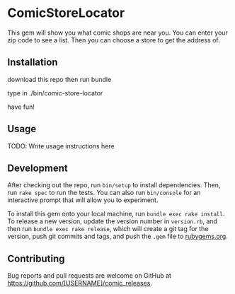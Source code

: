 # ComicStoreLocator

  This gem will show you what comic shops are near you. You can enter your zip code to see a list. Then you can choose a store to get the address of.

## Installation

download this repo then run bundle

type in ./bin/comic-store-locator

have fun!

## Usage

TODO: Write usage instructions here

## Development

After checking out the repo, run `bin/setup` to install dependencies. Then, run `rake spec` to run the tests. You can also run `bin/console` for an interactive prompt that will allow you to experiment.

To install this gem onto your local machine, run `bundle exec rake install`. To release a new version, update the version number in `version.rb`, and then run `bundle exec rake release`, which will create a git tag for the version, push git commits and tags, and push the `.gem` file to [rubygems.org](https://rubygems.org).

## Contributing

Bug reports and pull requests are welcome on GitHub at https://github.com/[USERNAME]/comic_releases.
